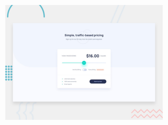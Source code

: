 ![Design preview for the Interactive pricing component coding challenge](./src-from-mentor/design/desktop-preview.jpg)

